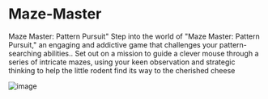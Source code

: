 # Maze-Master
Maze Master: Pattern Pursuit"  Step into the world of "Maze Master: Pattern Pursuit," an engaging and addictive game that challenges your pattern-searching abilities.. Set out on a mission to guide a clever mouse through a series of intricate mazes, using your keen observation and strategic thinking to help the little rodent find its way to the cherished cheese

![image](https://github.com/Shubham12365/Maze-Master/assets/95515278/14d70228-4e0c-4425-b846-6cc9a05f27f7)
